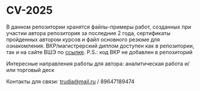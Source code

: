 # CV-2025
В данном репозитории хранятся файлы-примеры работ, созданных при участии автора репозитория за последние 2 года, сертификаты пройденных автором курсов и файл основного резюме для ознакомления. ВКР/магистрерский диплом доступен как в репозитории, так и на сайте ВШЭ по [ссылке](https://www.hse.ru/ma/finmarket/students/diplomas/1047838535). P.S.: код ВКР не добавлен в репозиторий

Интересные направления работы для автора: аналитическая работа и/или торговый деск

Контакты для связи: trudia@mail.ru / 89647189474
